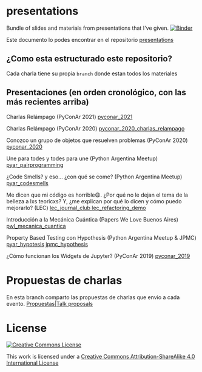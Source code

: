 presentations
=============

Bundle of slides and materials from presentations that I've given.
[![Binder](https://mybinder.org/badge_logo.svg)](https://mybinder.org/v2/gh/akielbowicz/presentations.git/master)

Este documento lo podes encontrar en el repositorio [presentations](https://github.com/akielbowicz/presentations)


¿Como esta estructurado este repositorio?
-----------------------------------------

Cada charla tiene su propia `branch` donde estan todos los materiales

Presentaciones (en orden cronológico, con las más recientes arriba)
-------------------------------------------------------------------

Charlas Relámpago (PyConAr 2021)
[pyconar_2021](https://github.com/akielbowicz/presentations/tree/pyconar_2021)

Charlas Relámpago (PyConAr 2020)
[pyconar_2020_charlas_relampago ](https://github.com/akielbowicz/presentations/tree/pyconar_2020_charlas_relampago)

Conozco un grupo de objetos que resuelven problemas (PyConAr 2020)
[pyconar_2020](https://github.com/akielbowicz/presentations/tree/pyconar_2020)

Une para todes y todes para une (Python Argentina Meetup)
[pyar_pairprogramming ](https://github.com/akielbowicz/presentations/tree/pyar_pairprogramming)

¿Code Smells? y eso... ¿con qué se come? (Python Argentina Meetup)
[pyar_codesmells ](https://github.com/akielbowicz/presentations/tree/pyar_codesmells)

Me dicen que mi código es horrible😩. ¿Por qué no le dejan el tema de la belleza a lxs teoricxs? Y, ¿me explican por qué lo dicen y cómo puedo mejorarlo? (LEC) 
[lec_journal_club ](https://github.com/akielbowicz/presentations/tree/lec_journal_club)
[lec_refactoring_demo ](https://github.com/akielbowicz/presentations/tree/lec_refactoring_demo)

Introducción a la Mecánica Cuántica (Papers We Love Buenos Aires)
[pwl_mecanica_cuantica ](https://github.com/akielbowicz/presentations/tree/pwl_mecanica_cuantica)

Property Based Testing con Hypothesis (Python Argentina Meetup & JPMC)
[pyar_hypotesis](https://github.com/akielbowicz/presentations/tree/pyar_hypotesis)
[jpmc_hypothesis](https://github.com/akielbowicz/presentations/tree/jpmc_hypothesis)

¿Cómo funcionan los Widgets de Jupyter? (PyConAr 2019) 
[pyconar_2019](https://github.com/akielbowicz/presentations/tree/pyconar_2019)

Propuestas de charlas
=====================

En esta branch comparto las propuestas de charlas que envio a cada evento. 
[Propuestas|Talk proposals](https://github.com/akielbowicz/presentations/blob/proposals/proposals/README.md)

License
=======

<a rel="license" href="http://creativecommons.org/licenses/by-sa/4.0/"><img alt="Creative Commons License" style="border-width:0" src="http://i.creativecommons.org/l/by-sa/4.0/88x31.png" /></a><br />

This work is licensed under a [Creative Commons Attribution-ShareAlike 4.0 International License](http://creativecommons.org/licenses/by-sa/4.0/)

